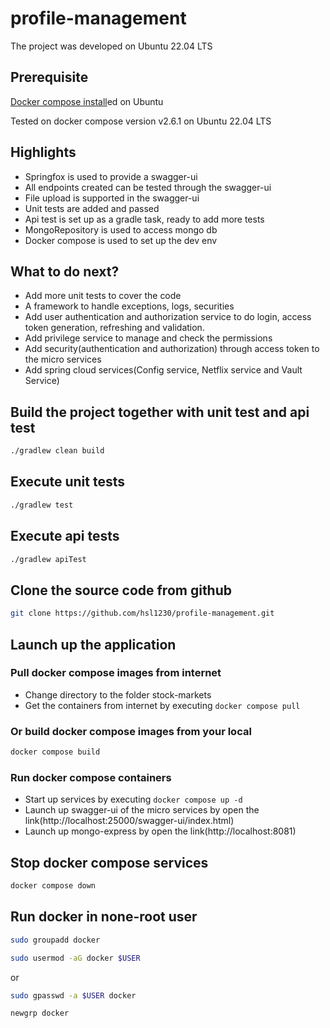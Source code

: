# profile-management
The project was developed on Ubuntu 22.04 LTS

## Prerequisite

[Docker compose install](https://www.digitalocean.com/community/tutorials/how-to-install-and-use-docker-compose-on-ubuntu-22-04)ed on Ubuntu

Tested on docker compose version v2.6.1 on Ubuntu 22.04 LTS

## Highlights

- Springfox is used to provide a swagger-ui
- All endpoints created can be tested through the swagger-ui
- File upload is supported in the swagger-ui
- Unit tests are added and passed
- Api test is set up as a gradle task, ready to add more tests
- MongoRepository is used to access mongo db
- Docker compose is used to set up the dev env

## What to do next?

- Add more unit tests to cover the code
- A framework to handle exceptions, logs, securities
- Add user authentication and authorization service to do login, access token generation, refreshing and validation.
- Add privilege service to manage and check the permissions
- Add security(authentication and authorization) through access token to the micro services
- Add spring cloud services(Config service, Netflix service and Vault Service)

## Build the project together with unit test and api test

```bash
./gradlew clean build
```

## Execute unit tests

```bash
./gradlew test
```

## Execute api tests

```bash
./gradlew apiTest
```

## Clone the source code from github

```bash
git clone https://github.com/hsl1230/profile-management.git
```

## Launch up the application

### Pull docker compose images from internet

- Change directory to the folder stock-markets
- Get the containers from internet by executing `docker compose pull`

### Or build docker compose images from your local

```bash
docker compose build
```

### Run docker compose containers

- Start up services by executing `docker compose up -d`
- Launch up swagger-ui of the micro services by open the link(http://localhost:25000/swagger-ui/index.html)
- Launch up mongo-express by open the link(http://localhost:8081)

## Stop docker compose services

```bash
docker compose down
```

## Run docker in none-root user

```bash
sudo groupadd docker
```

```bash
sudo usermod -aG docker $USER
```

or

```bash
sudo gpasswd -a $USER docker
```

```bash
newgrp docker
```
